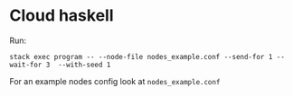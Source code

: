 # Cloud haskell

Run:

`stack exec program -- --node-file nodes_example.conf --send-for 1 --wait-for 3  --with-seed 1`

For an example nodes config look at `nodes_example.conf`
